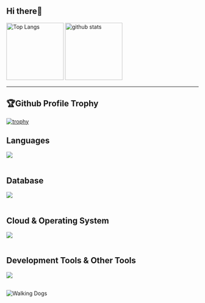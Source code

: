 ## Hi there👋
<p align="left">
  <img alt="Top Langs" height="150px" src="https://github-readme-stats.vercel.app/api/top-langs/?username=Killua0615&layout=compact&show_icons=true&theme=onedark" />
  <img alt="github stats" height="150px" src="https://github-readme-stats.vercel.app/api?username=Killua0615&theme=onedark&show_icons=ture" />
</p>

<hr>

## 🏆Github Profile Trophy
[![trophy](https://github-profile-trophy.vercel.app/?username=Killua0615&rank=S,AAA,AA,A,B,C&theme=onedark&column=7)](https://github.com/ryo-ma/github-profile-trophy)

## Languages

<img src="https://skillicons.dev/icons?i=html,css,js,tailwind,c,ruby,rails" /> <br /><br />

## Database

<img src="https://skillicons.dev/icons?i=mysql,postgresql" /> <br /><br />

## Cloud & Operating System

<img src="https://skillicons.dev/icons?i=heroku,linux" /> <br /><br />

## Development Tools & Other Tools

<img src="https://skillicons.dev/icons?i=docker,git,github,vscode,discord,gmail" /> <br /><br />

![Walking Dogs](https://i.pinimg.com/originals/11/63/79/1163796874424e1a79433f3afd0ee2fe.gif)



<!--
**Killua0615/Killua0615** is a ✨ _special_ ✨ repository because its `README.md` (this file) appears on your GitHub profile.

Here are some ideas to get you started:

- 🔭 I’m currently working on ...
- 🌱 I’m currently learning ...
- 👯 I’m looking to collaborate on ...
- 🤔 I’m looking for help with ...
- 💬 Ask me about ...
- 📫 How to reach me: ...
- 😄 Pronouns: ...
- ⚡ Fun fact: ...
-->
